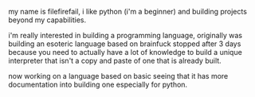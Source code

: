 my name is filefirefail, i like python (i'm a beginner) and building projects beyond my capabilities.

i'm really interested in building a programming language, originally was building an esoteric language based on brainfuck stopped after 3 days because you need to actually have a lot of knowledge to build a unique interpreter that isn't a copy and paste of one that is already built.

now working on a language based on basic seeing that it has more documentation into building one especially for python.
